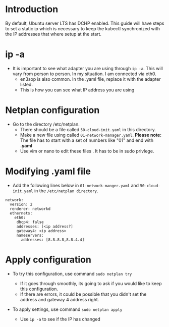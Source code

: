 # Introduction
By default, Ubuntu server LTS has DCHP enabled. This guide will have steps to set a static ip which is necessary to keep the kubectl synchronized with the IP addresses that where setup at the start. 

# ip -a 
- It is important to see what adapter you are using through ``ip -a``. This will vary from person to person. In my situation. I am connected via eth0. 
  - en3sop is also common. In the .yaml file, replace it with the adapter listed.
  - This is how you can see what IP address you are using

# Netplan configuration
- Go to the directory /etc/netplan.
  - There should be a file called ``50-cloud-init.yaml`` in this directory. 
  - Make a new file using called ``01-network-manager.yaml``. **Please note:** The file has to start with a set of numbers like "01" and end with **.yaml**
  - Use vim or nano to edit these files . It has to be in sudo privlege. 

# Modifying .yaml file
- Add the following lines below in ``01-network-manger.yaml`` and ``50-cloud-init.yaml`` in the ``/etc/netplan directory``.
```
network:
  version: 2
  renderer: networkd
  ethernets:
    eth0:
     dhcp4: false
     addresses: [<ip address?]
     gateway4: <ip address>
     nameservers:
       addresses: [8.8.8.8,8.8.4.4]
```
# Apply configuration
- To try this configuration, use command ``sudo netplan try``
  - If it goes through smoothly, its going to ask if you would like to keep this configuration. 
  - If there are errors, it could be possible that you didn't set the address and gateway 4 address right. 

- To apply settings, use command ``sudo netplan apply``
  - Use ``ip -a`` to see if the IP has changed 
